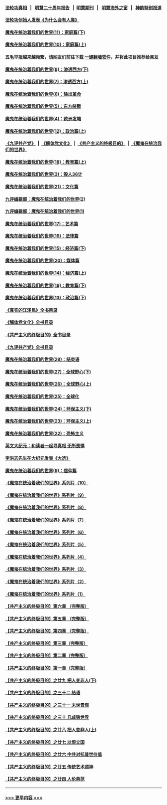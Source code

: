 #### [法轮功真相](https://github.com/gfw-breaker/truth/blob/master/README.md?t=0) &nbsp;&nbsp;|&nbsp;&nbsp; [明慧二十周年报告](https://github.com/gfw-breaker/mh-reports/blob/master/README.md?t=0) &nbsp;&nbsp;|&nbsp;&nbsp;[明慧期刊](https://github.com/gfw-breaker/mh-qikan) &nbsp;&nbsp;|&nbsp;&nbsp; [明慧海外之窗](https://github.com/gfw-breaker/mh-news/blob/master/README.md?t=0) &nbsp;&nbsp;|&nbsp;&nbsp; [神韵特别报道](https://github.com/gfw-breaker/mh-news/blob/master/shenyun.md?t=0)
#### [法轮功创始人发表《为什么会有人类》](../pages/nsc422/n13912117.md?t=03150943) 
#### [魔鬼在统治着我们的世界(11)：家庭篇(下)](../pages/nsc422/n10440961.md?t=03150943) 
#### [魔鬼在统治着我们的世界(10)：家庭篇(上)](../pages/nsc422/n10435448.md?t=03150943) 
#### 五毛举报越来越频繁，请网友们前往下载 [一键翻墙软件](https://github.com/gfw-breaker/ssr-accounts)，并将此项目推荐给亲友
#### [魔鬼在统治着我们的世界(8)：渗透西方(下)](../pages/nsc422/n10429603.md?t=03150943) 
#### [魔鬼在统治着我们的世界(7)：渗透西方(上)](../pages/nsc422/n10426013.md?t=03150943) 
#### [魔鬼在统治着我们的世界(6)：输出革命](../pages/nsc422/n10421536.md?t=03150943) 
#### [魔鬼在统治着我们的世界(5)：东方杀戮](../pages/nsc422/n10417707.md?t=03150943) 
#### [魔鬼在统治着我们的世界(4)：欧洲发端](../pages/nsc422/n10414890.md?t=03150943) 
#### [魔鬼在统治着我们的世界(12)：政治篇(上)](../pages/nsc422/n10444576.md?t=03150943) 
#### [《九评共产党》](https://github.com/begood0513/9ping.md/blob/master/README.md) &nbsp;|&nbsp; [《解体党文化》](../../../../jtdwh.md/blob/master/README.md)  &nbsp;|&nbsp; [《共产主义的终极目的》](../../../../gczydzjmd.md/blob/master/README.md) &nbsp;|&nbsp; [《魔鬼在统治我们的世界》](../../../../mgztzwmdsj.md/blob/master/README.md) 
#### [魔鬼在统治着我们的世界(18)：教育篇(上)](../pages/nsc422/n10526970.md?t=03150943) 
#### [魔鬼在统治着我们的世界(3)：毁人36计](../pages/nsc422/n10411583.md?t=03150943) 
#### [魔鬼在统治着我们的世界(21)：文化篇](../pages/nsc422/n10597706.md?t=03150943) 
#### [九评编辑部：魔鬼在统治着我们的世界(2)](../pages/nsc422/n10410036.md?t=03150943) 
#### [九评编辑部：魔鬼在统治着我们的世界(1)](../pages/nsc422/n10406825.md?t=03150943) 
#### [魔鬼在统治着我们的世界(17)：艺术篇](../pages/nsc422/n10499093.md?t=03150943) 
#### [魔鬼在统治着我们的世界(16)：法律篇](../pages/nsc422/n10485969.md?t=03150943) 
#### [魔鬼在统治着我们的世界(15)：经济篇(下)](../pages/nsc422/n10469975.md?t=03150943) 
#### [魔鬼在统治着我们的世界(20)：媒体篇](../pages/nsc422/n10586579.md?t=03150943) 
#### [魔鬼在统治着我们的世界(14)：经济篇(上)](../pages/nsc422/n10457370.md?t=03150943) 
#### [魔鬼在统治着我们的世界(19)：教育篇(下)](../pages/nsc422/n10564808.md?t=03150943) 
#### [魔鬼在统治着我们的世界(13)：政治篇(下)](../pages/nsc422/n10448270.md?t=03150943) 
#### [《真实的江泽民》全书目录](../pages/nsc422/n13721399.md?t=03150943) 
#### [《解体党文化》全书目录](../pages/nsc422/n13721157.md?t=03150943) 
#### [《共产主义的终极目的》全书目录](../pages/nsc422/n13721048.md?t=03150943) 
#### [《九评共产党》全书目录](../pages/nsc422/n13708085.md?t=03150943) 
#### [魔鬼在统治着我们的世界(28)：结束语](../pages/nsc422/n10936246.md?t=03150943) 
#### [魔鬼在统治着我们的世界(27)：全球野心(下)](../pages/nsc422/n10928319.md?t=03150943) 
#### [魔鬼在统治着我们的世界(26)：全球野心(上)](../pages/nsc422/n10900318.md?t=03150943) 
#### [魔鬼在统治着我们的世界(25)：全球化](../pages/nsc422/n10788205.md?t=03150943) 
#### [魔鬼在统治着我们的世界(24)：环保主义(下)](../pages/nsc422/n10695307.md?t=03150943) 
#### [魔鬼在统治着我们的世界(23)：环保主义(上)](../pages/nsc422/n10688613.md?t=03150943) 
#### [魔鬼在统治着我们的世界(22)：恐怖主义](../pages/nsc422/n10614727.md?t=03150943) 
#### [英文大纪元：和读者一起寻真相 无所畏惧](../pages/nsc422/n12542027.md?t=03150943) 
#### [李洪志先生在大纪元发表《大选》](../pages/nsc422/n12534746.md?t=03150943) 
#### [魔鬼在统治着我们的世界(9)：信仰篇](../pages/nsc422/n10432159.md?t=03150943) 
#### [《魔鬼在统治着我们的世界》系列片（10）](../pages/nsc422/n12292670.md?t=03150943) 
#### [《魔鬼在统治着我们的世界》系列片（9）](../pages/nsc422/n12290859.md?t=03150943) 
#### [《魔鬼在统治着我们的世界》系列片（8）](../pages/nsc422/n12287445.md?t=03150943) 
#### [《魔鬼在统治着我们的世界》系列片（7）](../pages/nsc422/n12283425.md?t=03150943) 
#### [《魔鬼在统治着我们的世界》系列片（6）](../pages/nsc422/n12282314.md?t=03150943) 
#### [《魔鬼在统治着我们的世界》系列片（5）](../pages/nsc422/n12281419.md?t=03150943) 
#### [《魔鬼在统治着我们的世界》系列片（4）](../pages/nsc422/n12274024.md?t=03150943) 
#### [《魔鬼在统治着我们的世界》系列片（3）](../pages/nsc422/n12271322.md?t=03150943) 
#### [《魔鬼在统治着我们的世界》系列片（2）](../pages/nsc422/n12269049.md?t=03150943) 
#### [《魔鬼在统治着我们的世界》系列片（1）](../pages/nsc422/n12267575.md?t=03150943) 
#### [【共产主义的终极目的】第六章 （完整版）](../pages/nsc422/n11428913.md?t=03150943) 
#### [【共产主义的终极目的】第五章 （完整版）](../pages/nsc422/n11428912.md?t=03150943) 
#### [【共产主义的终极目的】第四章 （完整版）](../pages/nsc422/n11428907.md?t=03150943) 
#### [【共产主义的终极目的】第三章（完整版）](../pages/nsc422/n11428848.md?t=03150943) 
#### [【共产主义的终极目的】第二章（完整版）](../pages/nsc422/n11428831.md?t=03150943) 
#### [【共产主义的终极目的】第一章（完整版）](../pages/nsc422/n11417651.md?t=03150943) 
#### [【共产主义的终极目的】之廿九 把人变非人(下)](../pages/nsc422/n11344140.md?t=03150943) 
#### [【共产主义的终极目的】之三十二 结语](../pages/nsc422/n11360535.md?t=03150943) 
#### [【共产主义的终极目的】之三十一 末世景观](../pages/nsc422/n11351129.md?t=03150943) 
#### [【共产主义的终极目的】之三十 几成狼世界](../pages/nsc422/n11348280.md?t=03150943) 
#### [【共产主义的终极目的】之廿八 把人变非人(上)](../pages/nsc422/n11340492.md?t=03150943) 
#### [【共产主义的终极目的】之廿七 以恨立国](../pages/nsc422/n11336944.md?t=03150943) 
#### [【共产主义的终极目的】之廿六 中共对抗普世价值](../pages/nsc422/n11324785.md?t=03150943) 
#### [【共产主义的终极目的】之廿五 传统艺术颂神](../pages/nsc422/n11296396.md?t=03150943) 
#### [【共产主义的终极目的】之廿四 人伦典范](../pages/nsc422/n11296397.md?t=03150943) 

----
#### [ >>> 更早内容 <<< ](../indexes/nsc422-earlier.md)
